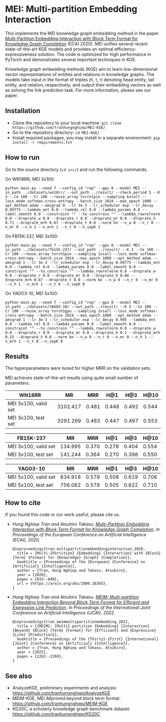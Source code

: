 # MEI: Multi-partition Embedding Interaction

This implements the MEI knowledge graph embedding method in the paper [Multi-Partition Embedding Interaction with Block Term Format for Knowledge Graph Completion](https://arxiv.org/abs/2006.16365) (ECAI 2020). MEI unifies several recent state-of-the-art KGE models and provides an optimal efficiency-expressiveness solution. The code is optimized for high performance in PyTorch and demonstrates several important techniques in KGE.

Knowledge graph embedding methods (KGE) aim to learn low-dimensional vector representations of entities and relations in knowledge graphs. The models take input in the format of triples (h, t, r) denoting head entity, tail entity, and relation, respectively, and output their embedding vectors as well as solving the link prediction task. For more information, please see our paper.

## Installation
- Clone the repository to your local machine: `git clone https://github.com/tranhungnghiep/MEI-KGE/`
- Go to the repository directory: `cd MEI-KGE/`
- Install required packages, you may install in a separate environment: `pip install -r requirements.txt`

## How to run
Go to the source directory (`cd src/`) and run the following commands.

On WN18RR, MEI 3x100:
```shell script
python main.py --seed 7 --config_id "rep" --gpu 0 --model MEI --in_path ../datasets/wn18rr/ --out_path ../result/ --check_period 5 --K 3 --Ce 100 --Cr 100 --reuse_array torch1pin --sampling kvsall --loss_mode softmax-cross-entropy --batch_size 1024 --max_epoch 1000 --opt_method adam --amsgrad 0 --lr 3e-3 --lr_scheduler exp --lr_decay 0.99775 --lambda_ent 0.0 --lambda_rel 0.0 --lambda_params 0.0 --label_smooth 0.0 --constraint "" --to_constrain "" --lambda_rowrelnorm 0.0 --droprate_w 0.0 --droprate_r 0.0 --droprate_mr 0.0 --droprate_h 0.71 --droprate_mrh 0.67 --droprate_t 0.0 --norm bn --n_w 0 --n_r 0 --n_mr 0 --n_h 1 --n_mrh 1 --n_t 0 --n_sepK 1
```
On FB15K-237, MEI 3x100:
```shell script
python main.py --seed 7 --config_id "rep" --gpu 0 --model MEI --in_path ../datasets/fb15k-237/ --out_path ../result/ --K 3 --Ce 100 --Cr 100 --reuse_array torch1pin --sampling 1vsall --loss_mode softmax-cross-entropy --batch_size 1024 --max_epoch 1000 --opt_method adam --amsgrad 1 --lr 3e-3 --lr_scheduler exp --lr_decay 0.99775 --lambda_ent 0.0 --lambda_rel 0.0 --lambda_params 0.0 --label_smooth 0.0 --constraint "" --to_constrain "" --lambda_rowrelnorm 0.0 --droprate_w 0.0 --droprate_r 0.0 --droprate_mr 0.0 --droprate_h 0.66 --droprate_mrh 0.67 --droprate_t 0.0 --norm bn --n_w 0 --n_r 0 --n_mr 0 --n_h 1 --n_mrh 1 --n_t 0 --n_sepK 0
```
On YAGO3-10, MEI 5x100:
```shell script
python main.py --seed 7 --config_id "rep" --gpu 0 --model MEI --in_path ../datasets/YAGO3-10/ --out_path ../result/ --K 5 --Ce 100 --Cr 100 --reuse_array torch1gpu --sampling 1vsall --loss_mode softmax-cross-entropy --batch_size 1024 --max_epoch 1000 --opt_method adam --amsgrad 1 --lr 3e-3 --lr_scheduler exp --lr_decay 0.995 --lambda_ent 0.0 --lambda_rel 0.0 --lambda_params 0.0 --label_smooth 0.0 --constraint "" --to_constrain "" --lambda_rowrelnorm 0.0 --droprate_w 0.0 --droprate_r 0.0 --droprate_mr 0.0 --droprate_h 0.1 --droprate_mrh 0.15 --droprate_t 0.0 --norm bn --n_w 0 --n_r 0 --n_mr 0 --n_h 1 --n_mrh 1 --n_t 0 --n_sepK 0
```

## Results
The hyperparameters were tuned for higher MRR on the validation sets. 

MEI achieves state-of-the-art results using quite small number of parameters.

| WN18RR              | MR | MRR | H@1 | H@3 | H@10 |
| ------------------- | - | - | - | - | - |
| MEI 3x100, valid set| 3102.417 | 0.481 | 0.448 | 0.492 | 0.544 |
| MEI 3x100, test set | 3291.269 | 0.483 | 0.447 | 0.497 | 0.553 |

| FB15K-237           | MR | MRR | H@1 | H@3 | H@10 |
| ------------------- | - | - | - | - | - |
| MEI 3x100, valid set| 134.995 | 0.370 | 0.278 | 0.404 | 0.554 |
| MEI 3x100, test set | 141.244 | 0.364 | 0.270 | 0.398 | 0.550 |

| YAGO3-10            | MR | MRR | H@1 | H@3 | H@10 |
| ------------------- | - | - | - | - | - |
| MEI 5x100, valid set| 834.918 | 0.579 | 0.508 | 0.619 | 0.706 |
| MEI 5x100, test set | 756.062 | 0.578 | 0.505 | 0.622 | 0.710 |

## How to cite
If you found this code or our work useful, please cite us.
- *Hung Nghiep Tran and Atsuhiro Takasu. [Multi-Partition Embedding Interaction with Block Term Format for Knowledge Graph Completion](https://arxiv.org/abs/2006.16365). In Proceedings of the European Conference on Artificial Intelligence (ECAI), 2020.*  
  ```
  @inproceedings{tran_multipartitionembeddinginteraction_2020,
    title = {Multi-{Partition} {Embedding} {Interaction} with {Block} {Term} {Format} for {Knowledge} {Graph} {Completion}},
    booktitle = {Proceedings of the {European} {Conference} on {Artificial} {Intelligence}},
    author = {Tran, Hung Nghiep and Takasu, Atsuhiro},
    year = {2020},
    pages = {833--840},
    url = {https://arxiv.org/abs/2006.16365},
  }
  ```
- *Hung Nghiep Tran and Atsuhiro Takasu. [MEIM: Multi-partition Embedding Interaction Beyond Block Term Format for Efficient and Expressive Link Prediction](). In Proceedings of the International Joint Conference on Artificial Intelligence (IJCAI), 2022.*  
  ```
  @inproceedings{tran_meimmultipartitionembedding_2022,
    title = {{MEIM}: {Multi}-partition {Embedding} {Interaction} {Beyond} {Block} {Term} {Format} for {Efficient} and {Expressive} {Link} {Prediction}},
    booktitle = {Proceedings of the {Thirty}-{First} {International} {Joint} {Conference} on {Artificial} {Intelligence}},
    author = {Tran, Hung Nghiep and Takasu, Atsuhiro},
    year = {2022},
    pages = {2262--2269},
  }
  ```

## See also
- AnalyzeKGE, preliminary experiments and analysis: https://github.com/tranhungnghiep/AnalyzeKGE
- MEIM-KGE, MEI iMproved beyond block term format: https://github.com/tranhungnghiep/MEIM-KGE
- KG20C, a scholarly knowledge graph benchmark dataset: https://github.com/tranhungnghiep/KG20C
